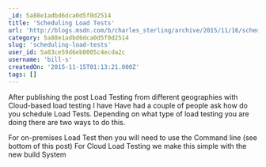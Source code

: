 ```yaml
---
_id: 5a88e1adbd6dca0d5f0d2514
title: 'Scheduling Load Tests'
url: 'http://blogs.msdn.com/b/charles_sterling/archive/2015/11/16/scheduling-load-tests.aspx'
category: 5a88e1adbd6dca0d5f0d2514
slug: 'scheduling-load-tests'
user_id: 5a83ce59d6eb0005c4ecda2c
username: 'bill-s'
createdOn: '2015-11-15T01:13:21.000Z'
tags: []
---
```


After publishing the post Load Testing from different geographies with Cloud-based load testing I have Have had a couple of people ask how do you schedule Load Tests.  Depending on what type of load testing you are doing there are two ways to do this. 

For on-premises Load Test then you will need to use the Command line (see bottom of this post)
For Cloud Load Testing we make this simple with the new build System
